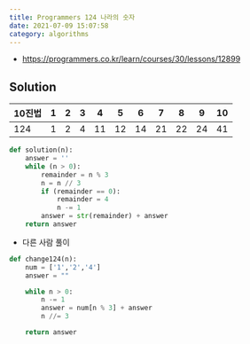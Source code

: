 ```yaml
---
title: Programmers 124 나라의 숫자
date: 2021-07-09 15:07:58
category: algorithms
---
```


- https://programmers.co.kr/learn/courses/30/lessons/12899

## Solution

| 10진법 | 1   | 2   | 3   | 4   | 5   | 6   | 7   | 8   | 9   | 10  |
| ------ | --- | --- | --- | --- | --- | --- | --- | --- | --- | --- |
| 124    | 1   | 2   | 4   | 11  | 12  | 14  | 21  | 22  | 24  | 41  |

```py
def solution(n):
    answer = ''
    while (n > 0):
        remainder = n % 3
        n = n // 3
        if (remainder == 0):
            remainder = 4
            n -= 1
        answer = str(remainder) + answer
    return answer
```

- 다른 사람 풀이

```py
def change124(n):
    num = ['1','2','4']
    answer = ""

    while n > 0:
        n -= 1
        answer = num[n % 3] + answer
        n //= 3

    return answer
```
